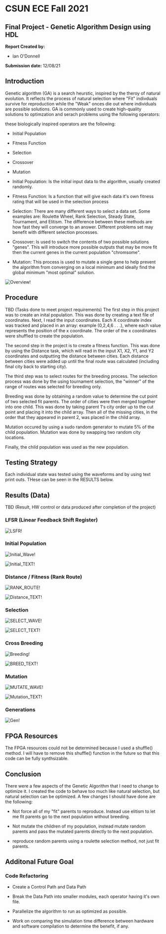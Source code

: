 # CSUN ECE Fall 2021
## Final Project - Genetic Algorithm Design using HDL

**Report Created by:**
-  Ian O'Donnell

**Submission date:** 12/08/21

## Introduction

Genetic algorithm (GA) is a search heurstic, inspired by the theroy of natural evolution. It reflects the process of natural selection where "Fit" indivduals survive for reproduction while the "Weak" onces die out where individuals are possible solutions. GA is commonly used to create high-quality solutions to optimzation and serach problems using the following operators:  

these biologically inspired operators are the following:
- Initial Population
- Fitness Function
- Selection
- Crossover
- Mutation

- Initial Population: Is the initial input data to the algorithm, usually created randomly.

- Fitness Function: Is a function that will give each data it's own fitness rating that will be used in the selection process

- Selection: There are many different ways to select a data set. Some examples are:
Roulette Wheel, Rank Selection, Steady State, Tournament, and Elitism. The difference between these methods are how fast they will converge to an answer. Different problems set may benefit with different selection processes. 

- Crossover: Is used to switch the contents of two possible solutions "genes". This will introduce more possible outputs that may be more fit then the current genes in the current population "chromsome". 

- Mutation: This process is used to mutate a single gene to help prevent the algorithm from converging on a local minimum and ideally find the global minimum "most optimal" solution.


![Overview!](./Images/Flow_Diagram.PNG)

## Procedure
TBD (Tasks done to meet project requirements)
The first step in this project was to create an inital population. This was done by creating a text file of coordinates. Next, I read the input coordinates. Each X coordinate index was tracked and placed in an array: example (0,2,4,6 . . .), where each value represents the position of the x coordinate. The order of the x coordinates were shuffled to create the population.

The second step in the project is to create a fitness function. This was done by using the Distance task, which will read in the input X1, X2, Y1, and Y2 coordinates and outputting the distance between cities. Each distance between cities were added up until the final route was calculated (including final city back to starting city).

The third step was to select routes for the breeding process. The selection process was done by the using tournament selection, the "winner" of the range of routes was selected for breeding only. 

Breeding was done by obtaining a random value to determine the cut point of two selected fit parents. The order of cities were then merged together into one child. This was done by taking parent 1's city order up to the cut point and placing it into the child array. Then all of the missing cities, in the order that they appeared in parent 2, was placed in the child array. 

Mutation occured by using a sudo random generator to mutate 5% of the child population. Mutation was done by swapping two random city locations.

Finally, the child population was used as the new population. 


## Testing Strategy
Each individual state was tested using the waveforms and by using text print outs. THese can be seen in the RESULTS below.

## Results (Data)
TBD (Result, HW control or data produced after completion of the project)


### LFSR (Linear Feedback Shift Register)

![LSFR!](./Images/LFSR.PNG)

### Initial Population

![Initial_Wave!](./Images/Initial_WAVE.PNG)

![Initial_TEXT!](./Images/Initial_TEXT.PNG)

### Distance / Fitness (Rank Route)

![RANK_ROUTE!](./Images/Rank_Routes_Waveform.PNG)

![Distance_TEXT!](./Images/DISTANCE_TEXT.PNG)


### Selection

![SELECT_WAVE!](./Images/SELECT_WAVE.PNG)

![SELECT_TEXT!](./Images/SELECT_TEXT.PNG)

### Cross Breeding

![Breeding!](./Images/BREED_WAVE.PNG)


![BREED_TEXT!](./Images/BREED_TEXT.PNG)

### Mutation

![MUTATE_WAVE!](./Images/MUTATE_WAVE.PNG)

![Mutation_TEXT!](./Images/Mutation_TEXT.PNG)


### Generations

![Gen!](./Images/Generations.PNG)

## FPGA Resources
The FPGA resources could not be determined because I used a shuffle() method. I will have to remove this shuffle() function in the future so that this code can be fully synthsizable. 

## Conclusion
There were a few aspects of the Genetic Algorithm that I need to change to optimize it. I created the code to behave too much like natural selection, but natural selection can be optimized. A few changes I should have done are the following:

- Not force all of my "fit" parents to reproduce. Instead use elitism to let me fit parents go to the next population without breeding. 

- Not mutate the children of my population, instead mutate random parents and pass the mutated parents directly to the next population.

- reproduce random parents using a roulette selection method, not just fit parents. 

## Additonal Future Goal

### Code Refactoring
- Create a Control Path and Data Path

- Break the Data Path into smaller modules, each operator having it's own file. 

- Parallelize the algorithm to run as optimized as possible. 

- Work on comparing the simulation time difference between hardware and software compilation to determine the benefit, if any.  